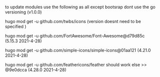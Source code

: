 to update modules use the following as all except bootsrap dont use the go versioning (v1.0.0)

hugo mod get -u github.com/twbs/icons  (version doesnt need to be specified )

hugo mod get -u github.com/FortAwesome/Font-Awesome@d79d85c (5.15.3 2021-4-28)

hugo mod get -u github.com/simple-icons/simple-icons@01aa121  (4.21.0 2021-4-28)

hugo mod get -u github.com/feathericons/feather  should work else >>  @9e0dcca (4.28.0 2021-4-28)